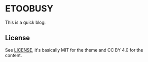 # ETOOBUSY

This is a quick blog.

## License

See [LICENSE](LICENSE.md), it's basically MIT for the theme and
CC BY 4.0 for the content.
